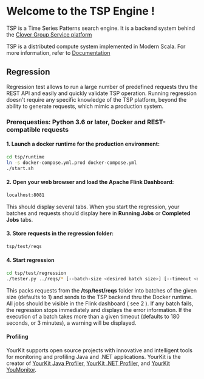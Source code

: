Welcome to the TSP Engine !
===

TSP is a Time Series Patterns search engine. It is a backend system behind the [Clover Group Service platform](https://clover.global/en)

TSP is a distributed compute system implemented in Modern Scala. For more information, refer to [Documentation](https://clover-group.github.io/tsp/)

## Regression

Regression test allows to run a large number of predefined requests thru the REST API and easily and quickly validate TSP operation. 
Running regression doesn't require any specific knowledge of the TSP platform, beyond the ability to generate requests, which mimic a production system.

### Prerequesties: Python 3.6 or later, Docker and REST-compatible requests

#### 1. Launch a docker runtime for the production environment:
``` bash
cd tsp/runtime
ln -s docker-compose.yml.prod docker-compose.yml
./start.sh
```
#### 2. Open your web browser and load the Apache Flink Dashboard:
``` bash 
localhost:8081
```
This should display several tabs. When you start the regression, your batches and requests should display here in **Running Jobs** or **Completed Jobs** tabs.


#### 3. Store requests in the regression folder:
``` bash
tsp/test/reqs
```

#### 4. Start regression
``` bash
cd tsp/test/regression
./tester.py ../reqs/* [--batch-size <desired batch size>] [--timeout <desired timeout>]
```

This packs requests from the **/tsp/test/reqs** folder into batches
 of the given size (defaults to 1) and sends to the TSP backend 
 thru the Docker runtime. All jobs should be visible in the Flink
 dashboard ( see 2 ). If any batch fails, the regression stops 
 immediately and displays the error information. If the execution
 of a batch takes more than a given timeout (defaults to 180 seconds,
 or 3 minutes), a warning will be displayed.
 
 
 #### Profiling
 
 YourKit supports open source projects with innovative and intelligent tools
for monitoring and profiling Java and .NET applications.
YourKit is the creator of [YourKit Java Profiler](https://www.yourkit.com/java/profiler/),
[YourKit .NET Profiler](https://www.yourkit.com/.net/profiler/),
and [YourKit YouMonitor](https://www.yourkit.com/youmonitor/).
